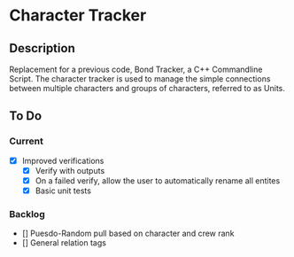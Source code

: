 # Character Tracker
## Description
Replacement for a previous code, Bond Tracker, a C++ Commandline Script.
The character tracker is used to manage the simple connections between multiple characters and groups of characters, referred to as Units.
## To Do
### Current
- [X] Improved verifications
	- [X] Verify with outputs
	- [X] On a failed verify, allow the user to automatically rename all entites
	- [X] Basic unit tests
### Backlog
- [] Puesdo-Random pull based on character and crew rank
- [] General relation tags